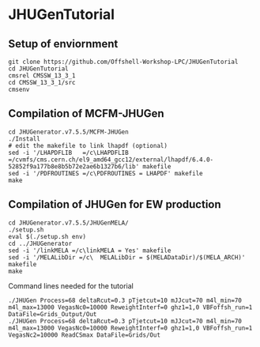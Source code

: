 # JHUGenTutorial

## Setup of enviornment 

```
git clone https://github.com/Offshell-Workshop-LPC/JHUGenTutorial
cd JHUGenTutorial 
cmsrel CMSSW_13_3_1
cd CMSSW_13_3_1/src
cmsenv
```

## Compilation of MCFM-JHUGen

```
cd JHUGenerator.v7.5.5/MCFM-JHUGen
./Install
# edit the makefile to link lhapdf (optional)
sed -i '/LHAPDFLIB   =/c\LHAPDFLIB   =/cvmfs/cms.cern.ch/el9_amd64_gcc12/external/lhapdf/6.4.0-52852f9a177b8e8b5b72e2ae6b1327b6/lib' makefile
sed -i '/PDFROUTINES =/c\PDFROUTINES = LHAPDF' makefile
make
```

## Compilation of JHUGen for EW production

```
cd JHUGenerator.v7.5.5/JHUGenMELA/
./setup.sh
eval $(./setup.sh env)
cd ../JHUGenerator
sed -i '/linkMELA =/c\linkMELA = Yes' makefile
sed -i '/MELALibDir =/c\  MELALibDir = $(MELADataDir)/$(MELA_ARCH)' makefile
make
```

Command lines needed for the tutorial 
```
./JHUGen Process=68 deltaRcut=0.3 pTjetcut=10 mJJcut=70 m4l_min=70 m4l_max=13000 VegasNc0=10000 ReweightInterf=0 ghz1=1,0 VBFoffsh_run=1 DataFile=Grids_Output/Out
./JHUGen Process=68 deltaRcut=0.3 pTjetcut=10 mJJcut=70 m4l_min=70 m4l_max=13000 VegasNc0=10000 ReweightInterf=0 ghz1=1,0 VBFoffsh_run=1 VegasNc2=10000 ReadCSmax DataFile=Grids/Out
```
